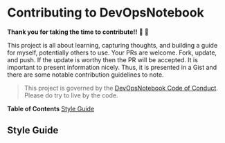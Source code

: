 # Contributing to DevOpsNotebook

**Thank you for taking the time to contribute!!** :tada: :clap:

This project is all about learning, capturing thoughts, and building a guide for myself, potentially others to use. Your PRs are welcome. Fork, update, and push. If the update is worthy then the PR will be accepted. It is important to present information nicely. Thus, it is presented in a Gist and there are some notable contribution guidelines to note. 

> This project is governed by the [DevOpsNotebook Code of Conduct](code_of_conduct.md). Please do try to live by the code. 

**Table of Contents**
[Style Guide](#style-guide)

## Style Guide
<link here>
